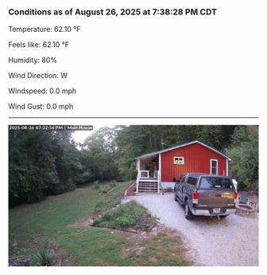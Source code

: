 ### Conditions as of August 26, 2025 at 7:38:28 PM CDT 

Temperature: 62.10 &deg;F

Feels like: 62.10 &deg;F

Humidity: 80%

Wind Direction: W

Windspeed: 0.0 mph

Wind Gust: 0.0 mph

---

<img src="./images/latest.jpeg"/>

